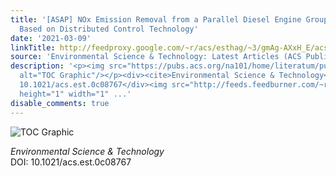 ```yaml
---
title: '[ASAP] NOx Emission Removal from a Parallel Diesel Engine Group by SCR System
  Based on Distributed Control Technology'
date: '2021-03-09'
linkTitle: http://feedproxy.google.com/~r/acs/esthag/~3/gmAg-AXxH_E/acs.est.0c08767
source: 'Environmental Science & Technology: Latest Articles (ACS Publications)'
description: '<p><img src="https://pubs.acs.org/na101/home/literatum/publisher/achs/journals/content/esthag/0/esthag.ahead-of-print/acs.est.0c08767/20210309/images/medium/es0c08767_0010.gif"
  alt="TOC Graphic"/></p><div><cite>Environmental Science & Technology</cite></div><div>DOI:
  10.1021/acs.est.0c08767</div><img src="http://feeds.feedburner.com/~r/acs/esthag/~4/gmAg-AXxH_E"
  height="1" width="1" ...'
disable_comments: true
---
```

<p><img src="https://pubs.acs.org/na101/home/literatum/publisher/achs/journals/content/esthag/0/esthag.ahead-of-print/acs.est.0c08767/20210309/images/medium/es0c08767_0010.gif" alt="TOC Graphic"/></p><div><cite>Environmental Science & Technology</cite></div><div>DOI: 10.1021/acs.est.0c08767</div><img src="http://feeds.feedburner.com/~r/acs/esthag/~4/gmAg-AXxH_E" height="1" width="1" ...
